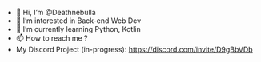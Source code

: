 - 👋 Hi, I’m @Deathnebulla
- 👀 I’m interested in Back-end Web Dev
- 🌱 I’m currently learning Python, Kotlin
- 📫 How to reach me ?
- My Discord Project (in-progress): https://discord.com/invite/D9gBbVDb
<!---
Deathnebulla/Deathnebulla is a ✨ special ✨ repository because its `README.md` (this file) appears on your GitHub profile.
You can click the Preview link to take a look at your changes.
--->
